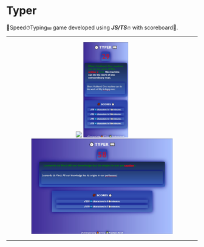 # Typer
🔰Speed⏱Typing⌨ game developed using ***JS/TS***🔥 with scoreboard💯.
<hr>
<p float="left" align="center">
  <img src="./demo/TyperGIF.gif" height="250px">
  <img src="./demo/typerMobile.jpg" height="250px">
  <img src="./demo/typer.jpg" height="250px">
</p>
<hr>
